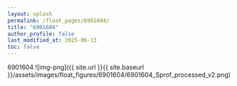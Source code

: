 ```yaml
---
layout: splash
permalink: /float_pages/6901604/
title: "6901604"
author_profile: false
last_modified_at: 2025-06-13
toc: false
---
```

 
6901604
![img-png]({{ site.url }}{{ site.baseurl }}/assets/images/float_figures/6901604/6901604_Sprof_processed_v2.png)